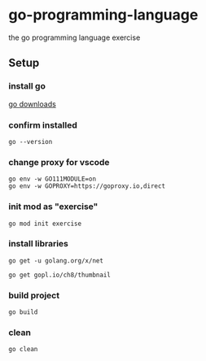 # go-programming-language
the go programming language exercise

## Setup

### install go

[go downloads](https://golang.google.cn/dl/)

### confirm installed

`go --version`

### change proxy for vscode

```
go env -w GO111MODULE=on
go env -w GOPROXY=https://goproxy.io,direct
```

### init mod as "exercise"

`go mod init exercise`

### install libraries
`go get -u golang.org/x/net`

`go get gopl.io/ch8/thumbnail`

### build project

`go build`

### clean 

`go clean`
